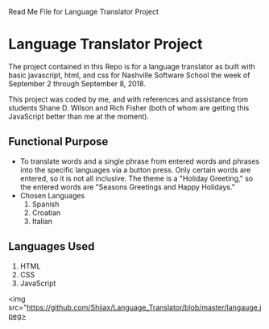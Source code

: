Read Me File for Language Translator Project

# Language Translator Project

<p>The project contained in this Repo is for a language translator as built with basic javascript, html, and css for Nashville Software School the week of September 2 through September 8, 2018.</p>

<p>This project was coded by me, and with references and assistance from students Shane D. Wilson and Rich Fisher (both of whom are getting this JavaScript better than me at the moment).</p>

## Functional Purpose

* To translate words and a single phrase from entered words and phrases into the specific languages via a button press.  Only certain words are entered, so it is not all inclusive.  The theme is a "Holiday Greeting," so the entered words are "Seasons Greetings and Happy Holidays."
* Chosen Languages
    1. Spanish
    2. Croatian
    3. Italian

## Languages Used
1. HTML
2. CSS
3. JavaScript

<img src="https://github.com/Shijax/Language_Translator/blob/master/langauge.jpeg>
